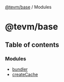 [@tevm/base](README.md) / Modules

# @tevm/base

## Table of contents

### Modules

- [bundler](modules/bundler.md)
- [createCache](modules/createCache.md)
